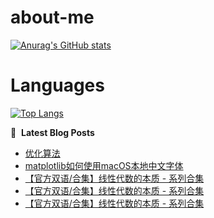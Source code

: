 # about-me
[![Anurag's GitHub stats](https://github-readme-stats.vercel.app/api?username=whitewatercn)](https://github.com/anuraghazra/github-readme-stats)

# Languages
[![Top Langs](https://github-readme-stats.vercel.app/api/top-langs/?username=whitewatercn)](https://github.com/anuraghazra/github-readme-stats)

📕 &nbsp;**Latest Blog Posts**
<!-- BLOG-POST-LIST:START -->
- [优化算法](https://forum.beginner.center/t/topic/1174/1)
- [matplotlib如何使用macOS本地中文字体](https://forum.beginner.center/t/topic/1173/1)
- [【官方双语/合集】线性代数的本质 - 系列合集](https://forum.beginner.center/t/topic/945/6)
- [【官方双语/合集】线性代数的本质 - 系列合集](https://forum.beginner.center/t/topic/945/5)
- [【官方双语/合集】线性代数的本质 - 系列合集](https://forum.beginner.center/t/topic/945/4)
<!-- BLOG-POST-LIST:END -->
